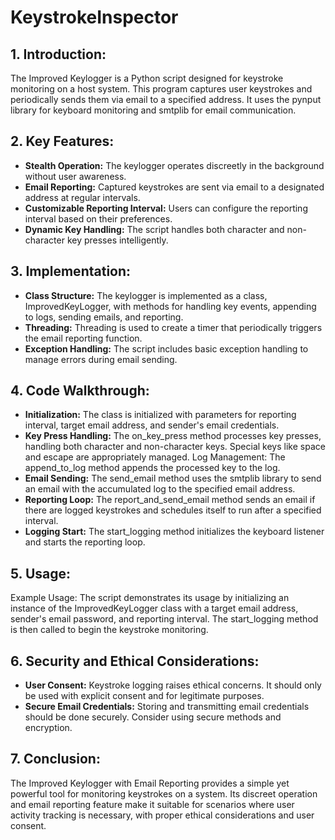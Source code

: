 # KeystrokeInspector
## 1. Introduction:
The Improved Keylogger is a Python script designed for keystroke monitoring on a host system. This program captures user keystrokes and periodically sends them via email to a specified address. It uses the pynput library for keyboard monitoring and smtplib for email communication.
## 2. Key Features:
+ **Stealth Operation:** The keylogger operates discreetly in the background without user awareness.
+ **Email Reporting:** Captured keystrokes are sent via email to a designated address at regular intervals.
+ **Customizable Reporting Interval:** Users can configure the reporting interval based on their preferences.
+ **Dynamic Key Handling:** The script handles both character and non-character key presses intelligently.
## 3. Implementation:
+ **Class Structure:** The keylogger is implemented as a class, ImprovedKeyLogger, with methods for handling key events, appending to logs, sending emails, and reporting.
+ **Threading:** Threading is used to create a timer that periodically triggers the email reporting function.
+ **Exception Handling:** The script includes basic exception handling to manage errors during email sending.
## 4. Code Walkthrough:
+ **Initialization:** The class is initialized with parameters for reporting interval, target email address, and sender's email credentials.
+ **Key Press Handling:** The on_key_press method processes key presses, handling both character and non-character keys. Special keys like space and escape are appropriately managed.
Log Management: The append_to_log method appends the processed key to the log.
+ **Email Sending:** The send_email method uses the smtplib library to send an email with the accumulated log to the specified email address.
+ **Reporting Loop:** The report_and_send_email method sends an email if there are logged keystrokes and schedules itself to run after a specified interval.
+ **Logging Start:** The start_logging method initializes the keyboard listener and starts the reporting loop.
## 5. Usage:
Example Usage: The script demonstrates its usage by initializing an instance of the ImprovedKeyLogger class with a target email address, sender's email password, and reporting interval. The start_logging method is then called to begin the keystroke monitoring.
## 6. Security and Ethical Considerations:
+ **User Consent:** Keystroke logging raises ethical concerns. It should only be used with explicit consent and for legitimate purposes.
+ **Secure Email Credentials:** Storing and transmitting email credentials should be done securely. Consider using secure methods and encryption.
## 7. Conclusion:
The Improved Keylogger with Email Reporting provides a simple yet powerful tool for monitoring keystrokes on a system. Its discreet operation and email reporting feature make it suitable for scenarios where user activity tracking is necessary, with proper ethical considerations and user consent.


